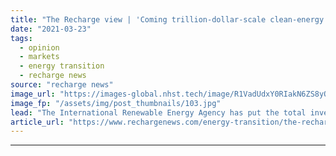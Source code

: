 ```yaml
---
title: "The Recharge view | 'Coming trillion-dollar-scale clean-energy spend is a moral test'"
date: "2021-03-23"
tags: 
  - opinion
  - markets
  - energy transition
  - recharge news
source: "recharge news"
image_url: "https://images-global.nhst.tech/image/R1VadUdxY0RIakN6ZS8yQW9ITXV0dDZpWXd4MkVZc1ArY1BWSTdFM1NDST0=/nhst/binary/0f8de4ccafa8a3201935f56f20d50725"
image_fp: "/assets/img/post_thumbnails/103.jpg"
lead: "The International Renewable Energy Agency has put the total investment needed to meet the Paris Agreement targets at $131trn, but this is about much more than money"
article_url: "https://www.rechargenews.com/energy-transition/the-recharge-view-coming-trillion-dollar-scale-clean-energy-spend-is-a-moral-test/2-1-985442"
---
```


---
